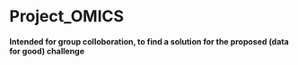 # Project_OMICS



#### Intended for group colloboration, to find a solution for the proposed (data for good) challenge
